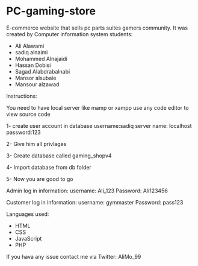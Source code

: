 # PC-gaming-store
E-commerce website that sells pc parts suites gamers community. 
It was created by Computer information system students:
- Ali Alawami
- sadiq alnaimi
- Mohammed Alnajaidi 
- Hassan Dobisi
- Sagad Alabdrabalnabi
- Mansor alsubaie
- Mansour alzawad


Instructions:

You need to have local server like mamp or xampp 
use any code editor to view source code 

1- create user account in database
username:sadiq
server name: localhost
password:123

2- Give him all privlages

3- Create database called gaming_shopv4

4- Import database from db folder 

5- Now you are good to go 

Admin log in information:
username: Ali_123
Password: Ali123456

Customer log in information:
username: gymmaster
Password: pass123

Languages used:
- HTML
- CSS
- JavaScript
- PHP

If you hava any issue contact me via Twitter: AliMo_99



